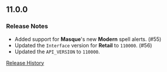 ## 11.0.0

### Release Notes

- Added support for **Masque**'s new **Modern** spell alerts. (#55)
- Updated the `Interface` version for **Retail** to `110000`. (#56)
- Updated the `API_VERSION` to `110000`.

[Release History](https://github.com/SFX-WoW/Masque_LiteStep/wiki/History)
